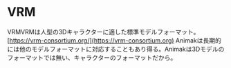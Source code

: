 # VRM

VRMVRMは人型の3Dキャラクターに適した標準モデルフォーマット。[https://vrm-consortium.org/](https://vrm-consortium.org) Animakは長期的には他のモデルフォーマットに対応することもあり得る。Animakは3Dモデルのフォーマットでは無い、キャラクターのフォーマットだから。
